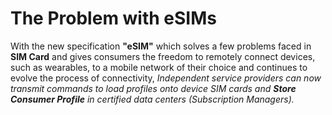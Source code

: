 # The Problem with eSIMs

With the new specification **"eSIM"** which solves a few problems faced in **SIM Card** and gives consumers the freedom to remotely connect devices, such as wearables, to a mobile network of their choice and continues to evolve the process of connectivity,
_Independent service providers can now transmit commands to load profiles onto device SIM cards and **Store Consumer Profile** in certified data centers (Subscription Managers)._
